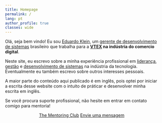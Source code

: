 ```yaml
---
title: Homepage
permalink: /
lang: pt
author_profile: true
classes: wide
---
```


Olá, seja bem vindo! Eu sou [Eduardo Klein](/about), um [gerente de desenvolvimento de sistemas](/mgmt/sem/sem-role) brasileiro que trabalha para a **[VTEX](/about/vtex) na indústria do comercio digital**.

Neste site, eu escrevo sobre a minha experiência profissional em [liderança](/leadership), [gestão](/mgmt) e [desenvolvimento de sistemas](/swe) na indústria da tecnologia. Eventualmente eu também escrevo sobre outros interesses pessoais.

A maior parte do conteúdo aqui publicado é em inglês, pois optei por iniciar a escrita desse website com o intuito de práticar e desenvolver minha escrita em inglês.

Se você procura suporte profissional, não hesite em entrar em contato comigo para mentoria!

<p style="text-align: center;"><a rel="me" class="btn btn--primary" href="https://www.mentoring-club.com/the-mentors/eduardo-klein" target="_blank">The Mentoring Club</a>&nbsp;<a rel="me" class="btn btn--primary" href="https://us13.list-manage.com/contact-form?u=ebb7cc2c07def0788b46dbb03&form_id=4bb26633174b45534110899b2097f27f" target="_blank">Envie uma mensagem</a></p>

